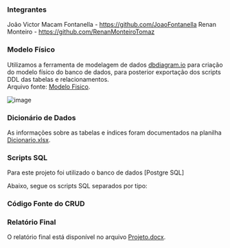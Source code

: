 ### Integrantes
João Victor Macam Fontanella - https://github.com/JoaoFontanella
Renan Monteiro - https://github.com/RenanMonteiroTomaz

### Modelo Físico
Utilizamos a ferramenta de modelagem de dados [dbdiagram.io](https://dbdiagram.io/) para criação do modelo físico do banco de dados, para posterior exportação dos scripts DDL das tabelas e relacionamentos.<br>
Arquivo fonte: [Modelo Fisico](https://dbdiagram.io/d/6561325e3be1495787b1c71a).

![image](https://github.com/jlsilva01/projeto_final_bd2_satc_2023/assets/484662/1fefa9fd-868c-4209-8cc5-d32cd73fa46d)
  
### Dicionário de Dados
As informações sobre as tabelas e índices foram documentados na planilha [Dicionario.xlsx](dicionario_dados/Dicionario.xlsx).

### Scripts SQL
Para este projeto foi utilizado o banco de dados [Postgre SQL]

Abaixo, segue os scripts SQL separados por tipo:

### Código Fonte do CRUD

### Relatório Final
O relatório final está disponível no arquivo [Projeto.docx](relatorio/Projeto.docx).
